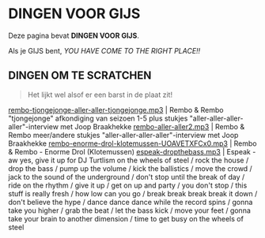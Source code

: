 # DINGEN VOOR GIJS

Deze pagina bevat **DINGEN VOOR GIJS**.

Als je GIJS bent, *YOU HAVE COME TO THE RIGHT PLACE!!*

## DINGEN OM TE SCRATCHEN

> Het lijkt wel alsof er een barst in de plaat zit!

[rembo-tjongejonge-aller-aller-tjongejonge.mp3](audio/rembo-tjongejonge-aller-aller-tjongejonge.mp3) | Rembo & Rembo "tjongejonge" afkondiging van seizoen 1-5 plus stukjes "aller-aller-aller-aller"-interview met Joop Braakhekke
[rembo-aller-aller2.mp3](audio/rembo-aller-aller2.mp3) | Rembo & Rembo meer/andere stukjes "aller-aller-aller-aller"-interview met Joop Braakhekke
[rembo-enorme-drol-klotemussen-UOAVETXFCx0.mp3](audio/rembo-enorme-drol-klotemussen-UOAVETXFCx0.mp3) | Rembo & Rembo - Enorme Drol (Klotemussen)
[espeak-dropthebass.mp3](audio/espeak-dropthebass.mp3) | Espeak - aw yes, give it up for DJ Turtlism on the wheels of steel / rock the house / drop the bass / pump up the volume / kick the ballistics / move the crowd / jack to the sound of the underground / don't stop until the break of day / ride on the rhythm / give it up / get on up and party / you don't stop / this stuff is really fresh / how low can you go / break break break break it down / don't believe the hype / dance dance dance while the record spins / gonna take you higher / grab the beat / let the bass kick / move your feet / gonna take your brain to another dimension / time to get busy on the wheels of steel
